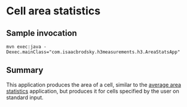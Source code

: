# Cell area statistics

## Sample invocation

```
mvn exec:java -Dexec.mainClass="com.isaacbrodsky.h3measurements.h3.AreaStatsApp"
```

## Summary

This application produces the area of a cell, similar to the [average area statistics](./README-SummaryAreaStats.md)
application, but produces it for cells specified by the user on standard input.
